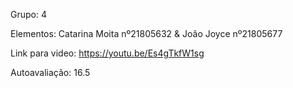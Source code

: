 Grupo: 4

Elementos: Catarina Moita nº21805632 & João Joyce nº21805677

Link para video: https://youtu.be/Es4gTkfW1sg

Autoavaliação: 16.5
